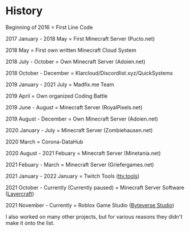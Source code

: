 # History
Beginning of 2016 = First Line Code

2017 January - 2018 May = First Minecraft Server (Pucto.net)

2018 May = First own written Minecraft Cloud System

2018 July - October = Own Minecraft Server (Adoien.net)

2018 October - December = Klarcloud/Discordlist.xyz/QuickSystems

2019 January - 2021 July = Madfix.me Team

2019 April = Own organized Coding Battle

2019 June - August = Minecraft Server (RoyalPixels.net)

2019 August - December = Own Minecraft Server (Adoien.net)

2020 January - July = Minecraft Server (Zombiehausen.net)

2020 March = Corona-DataHub

2020 August - 2021 Febuary = Minecraft Server (Minetania.net)

2021 Febuary - March = Minecraft Server (Griefergames.net)

2021 January - 2022 January = Twitch Tools ([ttv.tools](https://ttv.tools))

2021 October - Currently (Currently paused) = Minecraft Server Software ([Layercraft](https://github.com/Layercraft))

2021 November - Currently = Roblox Game Studio ([Byteverse Studio](https://github.com/ByteverseStudio))

I also worked on many other projects, but for various reasons they didn't make it onto the list.
